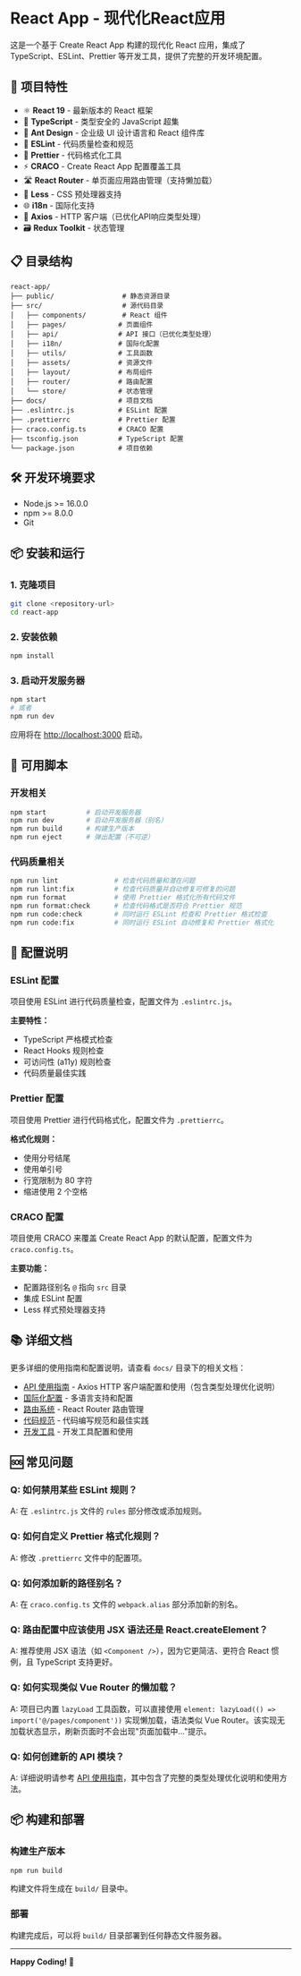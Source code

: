 # React App - 现代化React应用

这是一个基于 Create React App 构建的现代化 React 应用，集成了 TypeScript、ESLint、Prettier 等开发工具，提供了完整的开发环境配置。

## 🚀 项目特性

- ⚛️ **React 19** - 最新版本的 React 框架
- 🔷 **TypeScript** - 类型安全的 JavaScript 超集
- 🎨 **Ant Design** - 企业级 UI 设计语言和 React 组件库
- 🔧 **ESLint** - 代码质量检查和规范
- 💅 **Prettier** - 代码格式化工具
- ⚡ **CRACO** - Create React App 配置覆盖工具
- 🛣️ **React Router** - 单页面应用路由管理（支持懒加载）
- 🎨 **Less** - CSS 预处理器支持
- 🌐 **i18n** - 国际化支持
- 📡 **Axios** - HTTP 客户端（已优化API响应类型处理）
- 🗃️ **Redux Toolkit** - 状态管理

## 📋 目录结构

```
react-app/
├── public/                 # 静态资源目录
├── src/                    # 源代码目录
│   ├── components/         # React 组件
│   ├── pages/             # 页面组件
│   ├── api/               # API 接口（已优化类型处理）
│   ├── i18n/              # 国际化配置
│   ├── utils/             # 工具函数
│   ├── assets/            # 资源文件
│   ├── layout/            # 布局组件
│   ├── router/            # 路由配置
│   └── store/             # 状态管理
├── docs/                  # 项目文档
├── .eslintrc.js           # ESLint 配置
├── .prettierrc            # Prettier 配置
├── craco.config.ts        # CRACO 配置
├── tsconfig.json          # TypeScript 配置
└── package.json           # 项目依赖
```

## 🛠️ 开发环境要求

- Node.js >= 16.0.0
- npm >= 8.0.0
- Git

## 📦 安装和运行

### 1. 克隆项目

```bash
git clone <repository-url>
cd react-app
```

### 2. 安装依赖

```bash
npm install
```

### 3. 启动开发服务器

```bash
npm start
# 或者
npm run dev
```

应用将在 [http://localhost:3000](http://localhost:3000) 启动。

## 📜 可用脚本

### 开发相关

```bash
npm start          # 启动开发服务器
npm run dev        # 启动开发服务器（别名）
npm run build      # 构建生产版本
npm run eject      # 弹出配置（不可逆）
```

### 代码质量相关

```bash
npm run lint              # 检查代码质量和潜在问题
npm run lint:fix          # 检查代码质量并自动修复可修复的问题
npm run format            # 使用 Prettier 格式化所有代码文件
npm run format:check      # 检查代码格式是否符合 Prettier 规范
npm run code:check        # 同时运行 ESLint 检查和 Prettier 格式检查
npm run code:fix          # 同时运行 ESLint 自动修复和 Prettier 格式化
```

## 🔧 配置说明

### ESLint 配置

项目使用 ESLint 进行代码质量检查，配置文件为 `.eslintrc.js`。

**主要特性：**
- TypeScript 严格模式检查
- React Hooks 规则检查
- 可访问性 (a11y) 规则检查
- 代码质量最佳实践

### Prettier 配置

项目使用 Prettier 进行代码格式化，配置文件为 `.prettierrc`。

**格式化规则：**
- 使用分号结尾
- 使用单引号
- 行宽限制为 80 字符
- 缩进使用 2 个空格

### CRACO 配置

项目使用 CRACO 来覆盖 Create React App 的默认配置，配置文件为 `craco.config.ts`。

**主要功能：**
- 配置路径别名 `@` 指向 `src` 目录
- 集成 ESLint 配置
- Less 样式预处理器支持

## 📚 详细文档

更多详细的使用指南和配置说明，请查看 `docs/` 目录下的相关文档：

- [API 使用指南](docs/api/README.md) - Axios HTTP 客户端配置和使用（包含类型处理优化说明）
- [国际化配置](docs/i18n/README.md) - 多语言支持和配置
- [路由系统](docs/router/README.md) - React Router 路由管理
- [代码规范](docs/coding-standards.md) - 代码编写规范和最佳实践
- [开发工具](docs/development-tools.md) - 开发工具配置和使用

## 🆘 常见问题

### Q: 如何禁用某些 ESLint 规则？
A: 在 `.eslintrc.js` 文件的 `rules` 部分修改或添加规则。

### Q: 如何自定义 Prettier 格式化规则？
A: 修改 `.prettierrc` 文件中的配置项。

### Q: 如何添加新的路径别名？
A: 在 `craco.config.ts` 文件的 `webpack.alias` 部分添加新的别名。

### Q: 路由配置中应该使用 JSX 语法还是 React.createElement？
A: 推荐使用 JSX 语法（如 `<Component />`），因为它更简洁、更符合 React 惯例，且 TypeScript 支持更好。

### Q: 如何实现类似 Vue Router 的懒加载？
A: 项目已内置 `lazyLoad` 工具函数，可以直接使用 `element: lazyLoad(() => import('@/pages/component'))` 实现懒加载，语法类似 Vue Router。该实现无加载状态显示，刷新页面时不会出现"页面加载中..."提示。

### Q: 如何创建新的 API 模块？
A: 详细说明请参考 [API 使用指南](docs/api/README.md)，其中包含了完整的类型处理优化说明和使用方法。

## 📦 构建和部署

### 构建生产版本

```bash
npm run build
```

构建文件将生成在 `build/` 目录中。

### 部署

构建完成后，可以将 `build/` 目录部署到任何静态文件服务器。

---

**Happy Coding! 🎉**
